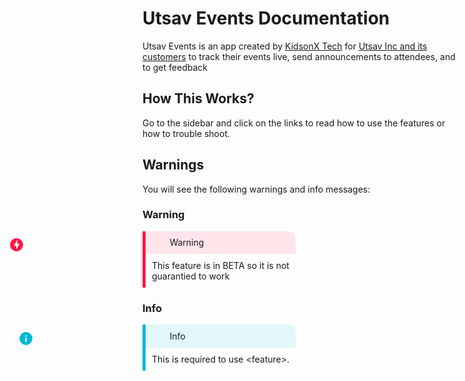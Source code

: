 # Utsav Events Documentation
Utsav Events is an app created by [KidsonX Tech](https://github.com/kidsonfilms-python-rules) for [Utsav Inc and its customers](https://utsavsac.org) to track their events live, send announcements to attendees, and to get feedback

## How This Works?
Go to the sidebar and click on the links to read how to use the features or how to trouble shoot.

## Warnings
You will see the following warnings and info messages:

### Warning

<div style="border-color: #ff1744; border-width: 5px;  border-left-style: solid; width: 25vw;">
    <p style="background-color: rgba(255,23,68,.1);padding: .6rem .8rem .6rem 2.4rem; margin: 0px; flex: row;flex-direction: center;alignment-baseline: center;border-radius: 0px 10px 0px 0px;"><svg style="width: 25px; fill: #ff1744;position: absolute;
    left: 1.5vw;" xmlns="http://www.w3.org/2000/svg" viewBox="0 0 24 24"><path d="M11.5 20l4.86-9.73H13V4l-5 9.73h3.5V20M12 2c2.75 0 5.1 1 7.05 2.95C21 6.9 22 9.25 22 12s-1 5.1-2.95 7.05C17.1 21 14.75 22 12 22s-5.1-1-7.05-2.95C3 17.1 2 14.75 2 12s1-5.1 2.95-7.05C6.9 3 9.25 2 12 2z"/></svg> Warning</p>
    <p style="padding: 10px; background: hsla(0, 0%, 100%, 0.1); margin: 0px;border-radius: 0px 0px 10px 0px;">This feature is in BETA so it is not guarantied to work</p>
</div>

### Info
<div style="border-color: #00b8d4; border-width: 5px;  border-left-style: solid; width: 25vw;">
    <p style="background-color: rgba(0,184,212,.1);padding: .6rem .8rem .6rem 2.4rem; margin: 0px; flex: row;flex-direction: center;alignment-baseline: center;border-radius: 0px 10px 0px 0px;"><svg xmlns="http://www.w3.org/2000/svg" style="width: 25px; fill: #00b8d4;position: absolute;
    left: 1.8rem;" viewBox="0 0 24 24"><path d="M13 9h-2V7h2m0 10h-2v-6h2m-1-9A10 10 0 002 12a10 10 0 0010 10 10 10 0 0010-10A10 10 0 0012 2z"/></svg> Info</p>
    <p style="padding: 10px; background: hsla(0, 0%, 100%, 0.1); margin: 0px;border-radius: 0px 0px 10px 0px;">This is required to use &lt;feature&gt;.</p>
</div>